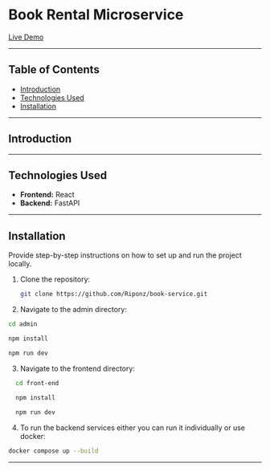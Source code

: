 # Book Rental Microservice
[Live Demo](https://bookrental-murex.vercel.app/login)

---


## Table of Contents
- [Introduction](#introduction)
- [Technologies Used](#technologies-used)
- [Installation](#installation)

---

## Introduction



---

## Technologies Used

- **Frontend:** React
- **Backend:** FastAPI

---

## Installation

Provide step-by-step instructions on how to set up and run the project locally.

1. Clone the repository:
   ```bash
   git clone https://github.com/Riponz/book-service.git
   ```

2. Navigate to the admin directory:
  ```bash
  cd admin

  npm install
  
  npm run dev
  ```
3. Navigate to the frontend directory:
```bash
  cd front-end

  npm install
  
  npm run dev
  ```
4. To run the backend services either you can run it individually or use docker:
```bash
docker compose up --build
  ```

---
